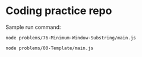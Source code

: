 # Coding practice repo

Sample run command:

```
node problems/76-Minimum-Window-Substring/main.js
```
```
node problems/00-Template/main.js
```

